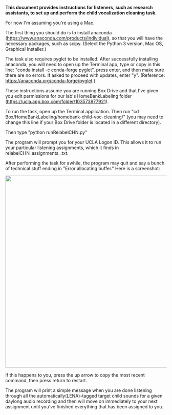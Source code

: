 **This document provides instructions for listeners, such as research assistants, to set up and perform the child vocalization cleaning task.**

For now I'm assuming you're using a Mac.

The first thing you should do is to install anaconda (https://www.anaconda.com/products/individual), so that you will have the necessary packages, such as scipy. (Select the Python 3 version, Mac OS, Graphical Installer.)

The task also requires pyglet to be installed. After successfully installing anaconda, you will need to open up the Terminal app, type or copy in this line:
"conda install -c conda-forge pyglet", press enter, and then make sure there are no errors. If asked to proceed with updates, enter "y". (Reference: https://anaconda.org/conda-forge/pyglet.)

These instructions assume you are running Box Drive and that I've given you edit permissions for our lab's HomeBankLabeling folder (https://ucla.app.box.com/folder/103573977921).

To run the task, open up the Terminal application. Then run "cd Box/HomeBankLabeling/homebank-child-voc-cleaning/" (you may need to change this line if your Box Drive folder is located in a different directory).

Then type "python runRelabelCHN.py"

The program will prompt you for your UCLA Logon ID. This allows it to run your particular listening assignments, which it finds in relabelCHN_assignments_<yourID>.txt.

After performing the task for awhile, the program may quit and say a bunch of technical stuff ending in "Error allocating buffer." Here is a screenshot:

<image src="https://github.com/AnneSWarlaumont/homeank-child-voc-cleaning/blob/master/screenshot-of-buffer-error.png" width="600">
  
If this happens to you, press the up arrow to copy the most recent command, then press return to restart.

The program will print a simple message when you are done listening through all the automatically(LENA)-tagged target child sounds for a given daylong audio recording and then will move on immediately to your next assignment until you've finished everything that has been assigned to you.
